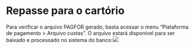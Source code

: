 # Repasse para o cartório

Para verificar o arquivo PAGFOR gerado, basta acessar o menu “Plataforma de pagamento > Arquivo custas”. O arquivo estará disponível para ser baixado e processado no sistema do banco:![](http://manual.crabr.com.br/manual/wp-content/uploads/2021/03/img-plataforma7.png)

